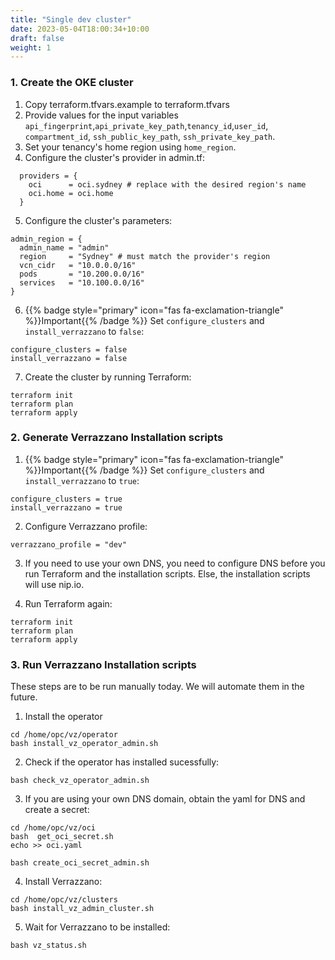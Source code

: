 ```yaml
---
title: "Single dev cluster"
date: 2023-05-04T18:00:34+10:00
draft: false
weight: 1
---
```



### 1. Create the OKE cluster

1. Copy terraform.tfvars.example to terraform.tfvars
2. Provide values for the input variables `api_fingerprint`,`api_private_key_path`,`tenancy_id`,`user_id`, `compartment_id`, `ssh_public_key_path`, `ssh_private_key_path`.
3. Set your tenancy's home region using `home_region`.
4. Configure the cluster's provider in admin.tf:

```
  providers = {
    oci      = oci.sydney # replace with the desired region's name
    oci.home = oci.home
  }
```
5. Configure the cluster's parameters:

```
admin_region = {
  admin_name = "admin"
  region     = "Sydney" # must match the provider's region
  vcn_cidr   = "10.0.0.0/16"
  pods       = "10.200.0.0/16"
  services   = "10.100.0.0/16"
}
```
6. {{% badge style="primary" icon="fas fa-exclamation-triangle" %}}Important{{% /badge %}} Set `configure_clusters` and `install_verrazzano` to `false`:

```
configure_clusters = false
install_verrazzano = false
```

7. Create the cluster by running Terraform:

```
terraform init
terraform plan
terraform apply
```

### 2. Generate Verrazzano Installation scripts

1. {{% badge style="primary" icon="fas fa-exclamation-triangle" %}}Important{{% /badge %}} Set `configure_clusters` and `install_verrazzano` to `true`:

```
configure_clusters = true
install_verrazzano = true
```

2. Configure Verrazzano profile:

```
verrazzano_profile = "dev"
```

3. If you need to use your own DNS, you need to configure DNS before you run Terraform and the installation scripts. Else, the installation scripts will use nip.io.

4. Run Terraform again:
```
terraform init
terraform plan
terraform apply
```

### 3. Run Verrazzano Installation scripts

These steps are to be run manually today. We will automate them in the future.

1. Install the operator

```
cd /home/opc/vz/operator
bash install_vz_operator_admin.sh
```

2. Check if the operator has installed sucessfully:

```
bash check_vz_operator_admin.sh
```

3. If you are using your own DNS domain, obtain the yaml for DNS and create a secret:

```
cd /home/opc/vz/oci
bash  get_oci_secret.sh
echo >> oci.yaml

bash create_oci_secret_admin.sh
```

4. Install Verrazzano:

```
cd /home/opc/vz/clusters
bash install_vz_admin_cluster.sh
```

5. Wait for Verrazzano to be installed:

```
bash vz_status.sh
```